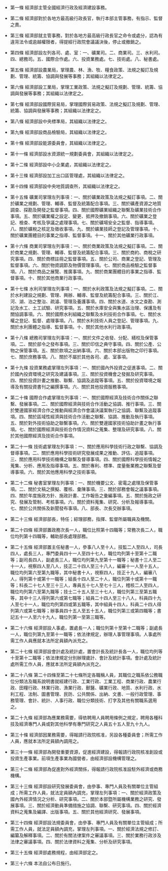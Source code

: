 * 第一條 經濟部主管全國經濟行政及經濟建設事務。

* 第二條 經濟部對於各地方最高級行政長官，執行本部主管事務，有指示、監督之責。

* 第三條 經濟部就主管事務，對於各地方最高級行政長官之命令或處分，認為有違背法令或逾越權限者，得提經行政院會議議決後，停止或撤銷之。

* 第四條 經濟部設左列各司、處、室：一、礦業司。二、商業司。三、水利司。四、總務司。五、國際合作處。六、投資業務處。七、技術處。八、秘書處。

* 第五條 經濟部設農業局，掌理農、林、漁、牧、糧食政策、法規之擬訂及規劃、管理、統籌、協調與發展等事務；其組織以法律定之。

* 第六條 經濟部設工業局，掌理工業政策、法規之擬訂及規劃、管理、統籌、協調與發展等事務；其組織以法律定之。

* 第七條 經濟部設國際貿易局，掌理國際貿易政策、法規之擬訂及規劃、管理、統籌、協調與發展等事務；其組織以法律定之。

* 第八條 經濟部設中央標準局，其組織以法律定之。

* 第九條 經濟部設商品檢驗局，其組織以法律定之。

* 第十條 經濟部設能源委員會，其組織以法律定之。

* 第十一條 經濟部設水資源統一規劃委員會，其組織以法律定之。

* 第十二條 經濟部設中小企業處，其組織以法律定之。

* 第十三條 經濟部設加工出口區管理處，其組織以法律定之。

* 第十四條 經濟部設中央地質調查所，其組織以法律定之。

* 第十五條 礦業司掌理左列事項：一、關於礦業政策及法規之擬訂事項。二、關於礦業之規劃、管理、輔導、監督及統籌配合事項。三、關於礦產資源之地質調查、探勘及開發之監督事項。四、關於國際礦業組織之聯繫及礦業技術合作事項。五、關於礦業權之設定、變更、抵押及撤銷事項。六、關於礦業之登記、檢查、考核及爭議之處理事項。七、關於礦場安全之監督、指導事項。八、關於礦稅之核定及徵收事項。九、關於礦業技師之登記及管理事項。十、關於礦業團體目的事業之指導、監督事項。十一、關於其他礦業行政事項。

* 第十六條 商業司掌理左列事項：一、關於商業政策及法規之擬訂事項。二、關於商業之規劃、管理、輔導、監督及統籌配合事項。三、關於商約、商稅之研究事項。四、關於商標註冊之監督事項。五、關於公司、商業之登記、管理及監督事項。六、關於物資調節及物價管理事項。七、關於商品檢驗之監督事項。八、關於商品之展覽、推廣事項。九、關於商業團體目的事業之指導、監督事項。十、關於其他商業行政事項。

* 第十七條 水利司掌理左列事項：一、關於水利政策及法規之擬訂事項。二、關於水利建設之規劃、管理、興辦、輔導、監督及統籌配合事項。三、關於江、河、湖、泊之整治、疏濬、管理及養護事項。四、關於水道、水文之查勘、測記及水工、土工試驗、研究事項。五、關於水庫安全與集水區治理、保護及有關協調事項。六、關於國際水利組織之聯繫及水利技術合作事項。七、關於水權之登記、監督、處理事項。八、關於水利技術人員之登記、管理事項。九、關於水利團體之指導、監督事項。十、關於其他水利行政事項。

* 第十八條 總務司掌理左列事項：一、關於文件之收發、分配、繕校及保管事項。二、關於部令之發布事項。三、關於印信之典守事項。四、關於公產、公物之保管事項。五、關於款項之出納事項。六、關於本部出版物之印行事項。七、關於庶務事項。八、關於不屬於其他各司、處、室事項。

* 第十九條 投資業務處掌理左列事項：一、關於國內外投資之促進事項。二、關於國內投資環境之研究及建議事項。三、關於投資機會之發掘及研究事項。四、關於投資計畫之推動、聯繫、協調及追蹤等事項。五、關於投資環境之報導及有關投資書刊之編撰事項。六、關於其他投資服務事項。

* 第二十條 國際合作處掌理左列事項：一、關於國際經濟及技術合作關係之聯繫、發展事項。二、關於國際經濟與技術合作活動之協調、推行事項。三、關於雙邊國家經濟合作之推動與經濟合作會議決議案執行之協調、聯繫及追蹤事項。四、關於區域性經濟與技術合作活動之聯繫、協調、推動及執行事項。五、關於對外技術協助之聯繫事項。六、關於雙邊國家技術協助計畫之執行事項。七、關於國際經濟與技術合作情況資料之蒐集、整理及研究事項。八、關於其他國際經濟及技術合作事項。

* 第二十一條 技術處掌理左列事項：一、關於應用科學技術行政之聯繫、協調及督導事項。二、關於應用科學技術研究發展成果之推動、評估、追蹤事項。三、關於應用科學技術機構之聯繫及督導事項。四、關於國際科學技術情報之蒐集、分析、應用及指導事項。五、關於專利、標準、度量衡業務之聯繫及督導事項。六、關於其他應用科學之技術事項。

* 第二十二條 秘書室掌理左列事項：一、關於機要公文、密電之處理及保管事項。二、關於文稿之撰擬、覆核、彙陳事項。三、關於部務會報之議事事項。四、關於年度施政方針、施政計畫、工作報告之彙編事項。五、關於施政之研究、發展及管制、考核事項。六、關於資料蒐集、研究、分析及報導事項。七、關於公共關係及新聞發布事項。八、部長、次長交辦事項。

* 第二十三條 經濟部部長，特任；綜理部務，指揮、監督所屬職員及機關。

* 第二十四條 經濟部置政務次長一人，職位比照第十四職等；常務次長二人，職位均列第十四職等，輔助部長處理部務。

* 第二十五條 經濟部置主任秘書一人，參事八人至十人，技監二人至四人，司長四人，處長三人，專門委員四十一人至四十七人，職位均列第十至第十二職等；副司長四人，副處長三人，職位均列第九至第十一職等；秘書十三人至二十一人，視察四人至八人，技正二十四人至三十八人，編審十一人至十五人，職位均列第六至第九職等，其中秘書十人，視察四人，技正十九人，編審八人，得列第十或第十一職等；組長十四人至二十人，職位列第十或第十一職等；科長二十七人至三十三人，專員五十七人至七十三人，稽核二人至四人，職位均列第六至第九職等；技士二十五人至三十七人，職位列第三至第五職等，其中十三人得列第六或第七職等；組員二十四人至三十八人，科員四十九人至七十一人，職位均列第四或第五職等，其中組員十四人，科員二十四人得列第六或第七職等；辦事員四十五人至五十五人，職位列第三或第四職等；書記五十一人至六十九人，職位列第一至第三職等。

* 第二十六條 經濟部設人事處，置處長一人；職位列第十至第十二職等；副處長一人，職位列第九至第十一職等；依法律規定，辦理人事管理事項。人事處所需工作人員應就本法所定員額內派充之。

* 第二十七條 經濟部設會計處及統計處，置會計長及統計長各一人，職位均列等十至第十二職等；依法律規定分別辦理歲計、會計及統計事項。會計處及統計處所需工作人員，應就本法所定員額內派充之。

* 第二十八條 第二十四條至第二十七條所定各職稱人員，其職位之職系依公務職位分類法及職系說明書就經建行政、工業行政、工業工程、商業行政、農業行政、田糧行政、林業行政、漁業行政、獸醫、礦業行政、地質、水利行政、水利工程、法制、圖書管理、民防、公共關係、出納、文書、一般行政管理、事務管理、會計、統計、人事行政、職位分類技術、打字及其他有關職系選用之。

* 第二十九條 經濟部為應業務需要，得依聘用人員聘用條例之規定，聘用各種科技及經濟專門人員或對其他科學有專門研究之人員五十五人至九十九人。

* 第三十條 經濟部因業務需要，得報請行政院核准，另設各種委員會；所需工作人員，應就本法所定員額內調用之。

* 第三十一條 經濟部為開發重要資源，促進經濟建設，得報請行政院核准創設或投資生產事業。前項生產事業為國營者，由經濟部設機構管理之。

* 第三十二條 經濟部為促進對外經濟關係，得報請行政院核准設駐外經濟或商務機構。

* 第三十三條 經濟部設研究發展委員會，由參事、專門人員及有關單位主管組成；所需工作人員，就法定員額內調充，掌理左列事項：一、關於經濟政策及國內外經濟情況之分析、研究事項。二、關於本部暨所屬機構業務之研究、發展事項。三、關於經濟動員準備措施之協調、聯繫、研究事項。四、關於經濟資料之蒐集及編譯、出版事項。五、關於其他經濟研究、發展事項。

* 第三十四條 經濟部設法規委員會，由參事、專門人員及有關單位主管組成；所需工作人員，就法定員額內調充，掌理左列事項。一、關於經濟法規之修訂、編纂及解釋事項。二、關於有關法律案件之審議事項。三、關於業務行政涉及法律之審議事項。四、關於法律資料之蒐集、分析及研究事項。

* 第三十五條 經濟部處務規程，由經濟部定之。

* 第三十六條 本法自公布日施行。

